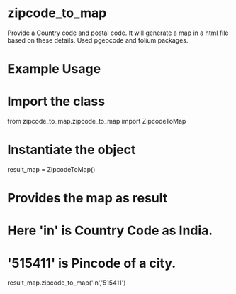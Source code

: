 # zipcode_to_map
Provide a Country code and postal code. It will generate a map in a html file based on these details. Used pgeocode and folium packages.

# Example Usage

# Import the class

from zipcode_to_map.zipcode_to_map import ZipcodeToMap

# Instantiate the object

result_map = ZipcodeToMap()

# Provides the map as result
# Here 'in' is Country Code as India.
# '515411' is Pincode of a city.

result_map.zipcode_to_map('in','515411')
